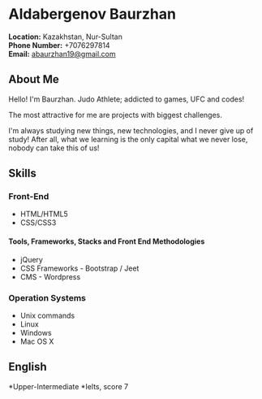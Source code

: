 # Aldabergenov Baurzhan


**Location:** Kazakhstan, Nur-Sultan  
**Phone Number:** +7076297814  
**Email:** [abaurzhan19@gmail.com](mailto:abaurzhan19@gmail.com)  

## About Me

Hello! I'm Baurzhan. Judo Athlete; addicted to games, UFC and codes!  

The most attractive for me are projects with biggest challenges.  

I'm always studying new things, new technologies, and I never give up of study! After all, what we learning is the only capital what we never lose, nobody can take this of us!

## Skills  

### Front-End  

* HTML/HTML5  
* CSS/CSS3  

#### Tools, Frameworks, Stacks and Front End Methodologies  

* jQuery    
* CSS Frameworks - Bootstrap  / Jeet  
* CMS - Wordpress  

### Operation Systems  

* Unix commands  
* Linux  
* Windows 
* Mac OS X

## English  

*Upper-Intermediate
*Ielts, score 7   
